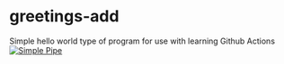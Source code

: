 # greetings-add
Simple hello world type of program for use with learning Github Actions
[![Simple Pipe](https://github.com/dtags/greetings-add/actions/workflows/pipeline.yml/badge.svg)](https://github.com/dtags/greetings-add/actions/workflows/pipeline.yml)
